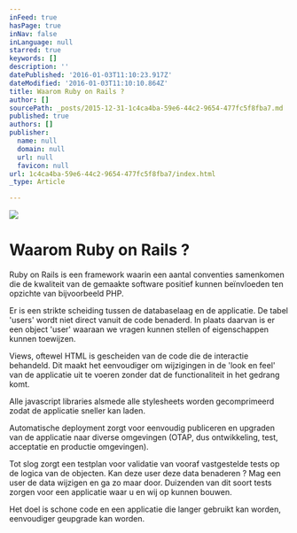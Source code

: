 ```yaml
---
inFeed: true
hasPage: true
inNav: false
inLanguage: null
starred: true
keywords: []
description: ''
datePublished: '2016-01-03T11:10:23.917Z'
dateModified: '2016-01-03T11:10:10.864Z'
title: Waarom Ruby on Rails ?
author: []
sourcePath: _posts/2015-12-31-1c4ca4ba-59e6-44c2-9654-477fc5f8fba7.md
published: true
authors: []
publisher:
  name: null
  domain: null
  url: null
  favicon: null
url: 1c4ca4ba-59e6-44c2-9654-477fc5f8fba7/index.html
_type: Article

---
```

![](https://the-grid-user-content.s3-us-west-2.amazonaws.com/23bf19d5-eed2-416a-9b6f-c5c95f14fa8f.jpg)

# Waarom Ruby on Rails ?

Ruby on Rails is een framework waarin een aantal conventies samenkomen die de kwaliteit van de gemaakte software positief kunnen beïnvloeden ten opzichte van bijvoorbeeld PHP. 

Er is een strikte scheiding tussen de databaselaag en de applicatie. De tabel 'users' wordt niet direct vanuit de code benaderd. In plaats daarvan is er een object 'user' waaraan we vragen kunnen stellen of eigenschappen kunnen toewijzen. 

Views, oftewel HTML is gescheiden van de code die de interactie behandeld. Dit maakt het eenvoudiger om wijzigingen in de 'look en feel' van de applicatie uit te voeren zonder dat de functionaliteit in het gedrang komt. 

Alle javascript libraries alsmede alle stylesheets worden gecomprimeerd zodat de applicatie sneller kan laden. 

Automatische deployment zorgt voor eenvoudig publiceren en upgraden van de applicatie naar diverse omgevingen (OTAP, dus ontwikkeling, test, acceptatie en productie omgevingen). 

Tot slog zorgt een testplan voor validatie van vooraf vastgestelde tests op de logica van de objecten. Kan deze user deze data benaderen ? Mag een user de data wijzigen en ga zo maar door. Duizenden van dit soort tests zorgen voor een applicatie waar u en wij op kunnen bouwen. 

Het doel is schone code en een applicatie die langer gebruikt kan worden, eenvoudiger geupgrade kan worden.